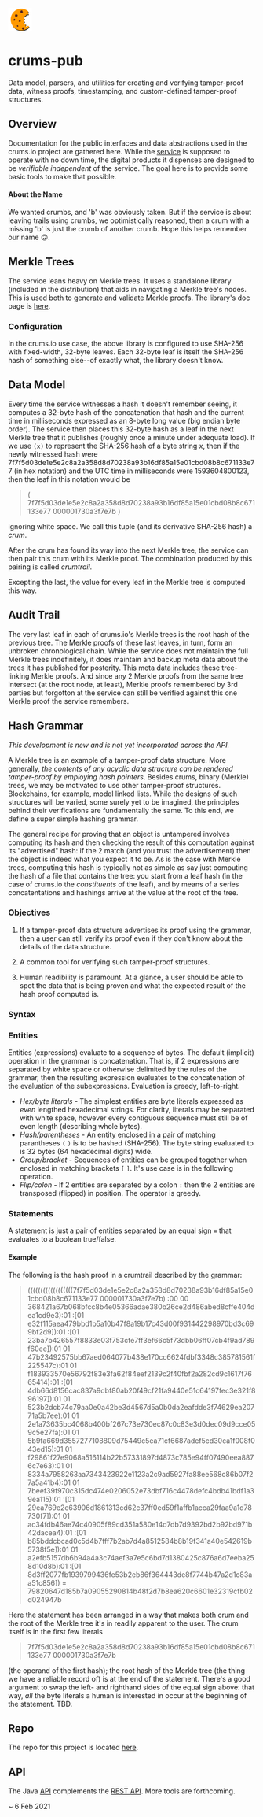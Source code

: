 <img src="./logo.png"/>

# crums-pub

Data model, parsers, and utilities for creating and verifying tamper-proof data, witness proofs, timestamping, and custom-defined tamper-proof structures.

## Overview

Documentation for the public interfaces and data abstractions used in the crums.io project are gathered here. While the [service](https://crums.io/docs/rest.html) is supposed to operate with no down time, the digital products it dispenses are designed to be *verifiable independent* of the service. The goal here is to provide some basic tools to make that possible.

#### About the Name

We wanted crumbs, and 'b' was obviously taken. But if the service is about leaving trails using crumbs, we optimistically reasoned, then a crum with a missing 'b' is just the crumb of another crumb. Hope this helps remember our name 🙃.


## Merkle Trees

The service leans heavy on Merkle trees. It uses a standalone library (included in the distribution) that aids in navigating a Merkle tree's nodes. This is used both to generate and validate Merkle proofs. The library's doc page is [here](https://crums-io.github.io/merkle-tree/).

### Configuration

In the crums.io use case, the above library is configured to use SHA-256 with fixed-width, 32-byte leaves. Each 32-byte leaf is itself the SHA-256 hash of something else--of exactly what, the library doesn't know.

## Data Model

Every time the service witnesses a hash it doesn't remember seeing, it computes a 32-byte hash of the concatenation that hash and the current time in milliseconds expressed as an 8-byte long value (big endian byte order). The service then places this 32-byte hash as a leaf in the next Merkle tree that it publishes (roughly once a minute under adequate load).  If we use `(x)` to represent the SHA-256 hash of a byte string *x*, then if the newly witnessed hash were 7f7f5d03de1e5e2c8a2a358d8d70238a93b16df85a15e01cbd08b8c671133e77 (in hex notation) and the UTC time in milliseconds were 1593604800123, then the leaf in this notation would be

> ( 7f7f5d03de1e5e2c8a2a358d8d70238a93b16df85a15e01cbd08b8c671133e77 000001730a3f7e7b )

ignoring white space. We call this tuple (and its derivative SHA-256 hash) a *crum*.

After the crum has found its way into the next Merkle tree, the service can then pair this crum with its Merkle proof. The combination produced by this pairing is called *crumtrail*.

Excepting the last, the value for every leaf in the Merkle tree is computed this way.

## Audit Trail

The very last leaf in each of crums.io's Merkle trees is the root hash of the previous tree. The Merkle proofs of these last leaves, in turn, form an unbroken chronological chain. While the service does not maintain the full Merkle trees indefinitely, it does maintain and backup meta data about the trees it has published for posterity. This meta data includes these tree-linking Merkle proofs. And since any 2 Merkle proofs from the same tree intersect (at the root node, at least), Merkle proofs remembered by 3rd parties but forgotton at the service can still be verified against this one Merkle proof the service remembers.


## Hash Grammar

*This development is new and is not yet incorporated across the API.*

A Merkle tree is an example of a tamper-proof data structure. More generally, *the contents of any acyclic data structure can be rendered tamper-proof by employing hash pointers*. Besides crums, binary (Merkle) trees, we may be motivated to use other tamper-proof structures. Blockchains, for example, model linked lists. While the designs of such structures will be varied, some surely yet to be imagined, the principles behind their verifications are fundamentally the same. To this end, we define a super simple hashing grammar.

The general recipe for proving that an object is untampered involves computing its hash and then checking the result of this computation against its "advertised" hash: if the 2 match (and you trust the advertisement) then the object is indeed what you expect it to be.  As is the case with Merkle trees, computing this hash is typically not as simple as say just computing the hash of a file that contains the tree: you start from a leaf hash (in the case of crums.io the *constituents* of the leaf), and by means of a series concatentations and hashings arrive at the value at the root of the tree.

### Objectives

1. If a tamper-proof data structure advertises its proof using the grammar, then a user can still verify its proof even if they don't know about the details of the data structure.

2. A common tool for verifying such tamper-proof structures.

3. Human readibility is paramount. At a glance, a user should be able to spot the data that is being proven and what the expected result of the hash proof computed is.

### Syntax

### Entities

Entities (expressions) evaluate to a sequence of bytes. The default (implicit) operation in the grammar is concatenation. That is, if 2 expressions are separated by white space or otherwise delimited by the rules of the grammar, then the resulting expression evaluates to the concatenation of the evaluation of the subexpressions. Evaluation is greedy, left-to-right.

* *Hex/byte literals* - The simplest entities are byte literals expressed as *even* lengthed hexadecimal strings. For clarity, literals may be separated with white space, however every contiguous sequence must still be of even length (describing whole bytes).
* *Hash/parentheses* - An entity enclosed in a pair of matching parantheses `(`   `)` is to be hashed (SHA-256). The byte string evaluated to is 32 bytes (64 hexadecimal digits) wide.
* *Group/bracket* - Sequences of entities can be grouped together when enclosed in matching brackets `[` `]`. It's use case is in the following operation.
* *Flip/colon* - If 2 entities are separated by a colon `:` then the 2 entities are transposed (flipped) in position. The operator is greedy.

### Statements

A statement is just a pair of entities separated by an equal sign `=` that evaluates to a boolean true/false.

#### Example

The following is the hash proof in a crumtrail described by the grammar:

> ((((((((((((((((((7f7f5d03de1e5e2c8a2a358d8d70238a93b16df85a15e01cbd08b8c671133e77 000001730a3f7e7b) :00 00 368421a67b068bfcc8b4e05366adae380b26ce2d486abed8cffe404dea1cd9e3):01 :[01 e32f115aea479bbd1b5a10b47f8a19b17c43d00f931442298970bd3c699bf2d9]):01 :[01 23ba7b426557f8833e03f753cfe7ff3ef66c5f73dbb06ff07cb4f9ad789f60ee]):01 01 47b23492575bb67aed064077b438e170cc6624fdbf3348c385781561f225547c):01 01 f183933570e56792f83e3fa62f84eef2139c2f40fbf2a282cd9c1617f7665414):01 :[01 4db66d8156cac837a9dbf80ab20f49cf21fa9440e51c64197fec3e321f896197]):01 01 523b2dcb74c79aa0e0a42be3d4567d5a0b0da2eafdde3f74629ea20771a5b7ee):01 01 2e1a73635bc4068b400bf267c73e730ec87c0c83e3d0dec09d9cce059c5e27fa):01 01 5b9fa669d3557277108809d75449c5ea71cf6687adef5cd30ca1f008f043ed15):01 01 f29861f27e9068a516114b22b57331897d4873c785e94ff07490eea8876c7e63):01 01 8334a7958263aa7343423922e1123a2c9ad5927fa88ee568c86b07f27a5a41b4):01 01 7beef39f970c315dc474e0206052e73dbf716c4478defc4bdb41bdf1a39ea115):01 :[01 29ea769e2e63906d1861313cd62c37ff0ed59f1affb1acca29faa9a1d78730f7]):01 01 ac34fdb46ae74c40905f89cd351a580e14d7db7d9392bd2b92bd971b42dacea4):01 :[01 b85bddcbcad0c5d4b7fff7b2ab7d4a8512584b8b19f341a40e542619b5738f5e]):01 01 a2efb5157db6b94a4a3c74aef3a7e5c6bd7d1380425c876a6d7eeba258d10d8b):01 :[01 8d3ff2077fb1939799436fe53b2eb86f364443de8f7744b47a2d1c83aa51c856]) = 79820647d185b7a09055290814b48f2d7b8ea620c6601e32319cfb02d024947b

Here the statement has been arranged in a way that makes both crum and the root of the Merkle tree it's in readily apparent to the user. The crum itself is in the first few literals

> 7f7f5d03de1e5e2c8a2a358d8d70238a93b16df85a15e01cbd08b8c671133e77 000001730a3f7e7b

(the operand of the first hash); the root hash of the Merkle tree (the thing we have a reliable record of) is at the end of the statement. There's a good argument to swap the left- and righthand sides of the equal sign above: that way, *all* the byte literals a human is interested in occur at the beginning of the statement. TBD.


## Repo

The repo for this project is located [here](https://github.com/crums-io/crums-pub).

## API

The Java [API](./api/index.html) complements the [REST API](https://crums.io/docs/rest.html). More tools are forthcoming.

~ 6 Feb 2021

